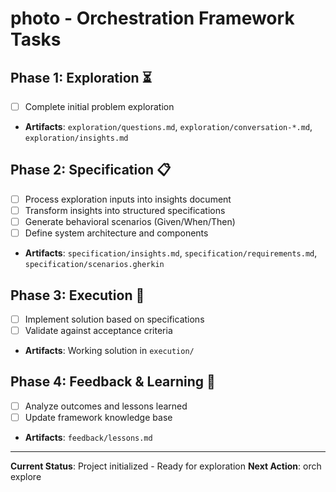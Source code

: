 # photo - Orchestration Framework Tasks

## Phase 1: Exploration ⏳
- [ ] Complete initial problem exploration
- **Artifacts**: `exploration/questions.md`, `exploration/conversation-*.md`, `exploration/insights.md`

## Phase 2: Specification 📋
- [ ] Process exploration inputs into insights document
- [ ] Transform insights into structured specifications
- [ ] Generate behavioral scenarios (Given/When/Then)
- [ ] Define system architecture and components
- **Artifacts**: `specification/insights.md`, `specification/requirements.md`, `specification/scenarios.gherkin`

## Phase 3: Execution 🎯
- [ ] Implement solution based on specifications
- [ ] Validate against acceptance criteria
- **Artifacts**: Working solution in `execution/`

## Phase 4: Feedback & Learning 🔄
- [ ] Analyze outcomes and lessons learned
- [ ] Update framework knowledge base
- **Artifacts**: `feedback/lessons.md`

---
**Current Status**: Project initialized - Ready for exploration
**Next Action**: orch explore

